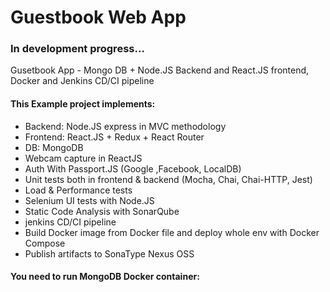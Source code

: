 # Guestbook Web App
### In development progress...

Gusetbook App - Mongo DB + Node.JS Backend and React.JS frontend, Docker and Jenkins CD/CI pipeline

#### This Example project implements:

- Backend: Node.JS express in MVC methodology
- Frontend: React.JS + Redux + React Router
- DB: MongoDB
- Webcam capture in ReactJS
- Auth With Passport.JS (Google ,Facebook, LocalDB)
- Unit tests both in frontend & backend (Mocha, Chai, Chai-HTTP, Jest)
- Load & Performance tests
- Selenium UI tests with Node.JS
- Static Code Analysis with SonarQube
- jenkins CD/CI pipeline
- Build Docker image from Docker file and deploy whole env with Docker Compose
- Publish artifacts to SonaType Nexus OSS

#### You need to run MongoDB Docker container:


